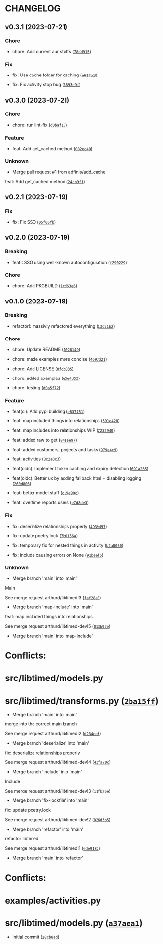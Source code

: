 # CHANGELOG



## v0.3.1 (2023-07-21)

### Chore

* chore: Add current aur stuffs ([`78dd915`](https://github.com/adfinis/libtimed/commit/78dd91508edaf8f562a70990e22176e52c82960b))

### Fix

* fix: Use cache folder for caching ([`e617a19`](https://github.com/adfinis/libtimed/commit/e617a193e27de0f15004fa7bb773cbd26ed3cfa6))

* fix: Fix activity stop bug ([`5893e9f`](https://github.com/adfinis/libtimed/commit/5893e9feca162f1cdd4277a6017c62d8ab324da5))


## v0.3.0 (2023-07-21)

### Chore

* chore: run lint-fix ([`d0baf17`](https://github.com/adfinis/libtimed/commit/d0baf17987d22ea52d82914c28ace258a1627085))

### Feature

* feat: Add get_cached method ([`082ec40`](https://github.com/adfinis/libtimed/commit/082ec407f6cf988230bac6bdba5610851b90eaa1))

### Unknown

* Merge pull request #1 from adfinis/add_cache

feat: Add get_cached method ([`24cb9f1`](https://github.com/adfinis/libtimed/commit/24cb9f1867b647c41c586d58d34c7cf7823fce41))


## v0.2.1 (2023-07-19)

### Fix

* fix: Fix SSO ([`05f05fb`](https://github.com/adfinis/libtimed/commit/05f05fb550351b0ab502f0806ce413a107be8aba))


## v0.2.0 (2023-07-19)

### Breaking

* feat!: SSO using well-known autoconfiguration ([`f290229`](https://github.com/adfinis/libtimed/commit/f290229764409ac876b635d53e92eb03784d9580))

### Chore

* chore: Add PKGBUILD ([`1cd63e6`](https://github.com/adfinis/libtimed/commit/1cd63e6be23c984360aa51c3df6cd0273177f21e))


## v0.1.0 (2023-07-18)

### Breaking

* refactor!: massivly refactored everything ([`13c51b2`](https://github.com/adfinis/libtimed/commit/13c51b2d4f39020a2834506d1dcf546de883716e))

### Chore

* chore: Update README ([`1028149`](https://github.com/adfinis/libtimed/commit/102814987bb016fb1909bfb360c6122a8705b426))

* chore: made examples more concise ([`4693d21`](https://github.com/adfinis/libtimed/commit/4693d21a5f75d7094a3cbd241dccb492875efcef))

* chore: Add LICENSE ([`0fdd835`](https://github.com/adfinis/libtimed/commit/0fdd83549ce8bdfa2021576157aba830bba458f1))

* chore: added examples ([`e3e4d33`](https://github.com/adfinis/libtimed/commit/e3e4d33ba69c81524dc2448cb93f5ada7e86b3d5))

* chore: testing ([`d0a5f72`](https://github.com/adfinis/libtimed/commit/d0a5f72733ce00a64fdeda884a469a135f2482d3))

### Feature

* feat(ci): Add pypi building ([`e837751`](https://github.com/adfinis/libtimed/commit/e837751ac636ac8e714f611b9b5c169e9c621017))

* feat: map included things into relationships ([`391e428`](https://github.com/adfinis/libtimed/commit/391e42823d5f583abbf7a5632f65df07b26de4ac))

* feat: map includes into relationships WIP ([`7232940`](https://github.com/adfinis/libtimed/commit/7232940888bc0a872dc762edd60f6e2e94a9cec8))

* feat: added raw to get ([`841ee97`](https://github.com/adfinis/libtimed/commit/841ee977de1b8e31f94a06038259ad265f80dc38))

* feat: added customers, projects and tasks ([`979e4c9`](https://github.com/adfinis/libtimed/commit/979e4c9aa8fe62a6274c59acfb786bd21e523945))

* feat: activities ([`8c2a0c3`](https://github.com/adfinis/libtimed/commit/8c2a0c3cee978a21e734188fabdf499aed14c060))

* feat(oidc): Implement token caching and expiry detection ([`691a265`](https://github.com/adfinis/libtimed/commit/691a265dd00087924c833ecd4f74cf4b43cd5aa0))

* feat(oidc): Better ux by adding fallback html + disabling logging ([`260d806`](https://github.com/adfinis/libtimed/commit/260d8061096bceb9bdc2a4d5d3969d60fc02f975))

* feat: better model stuff ([`c19e90c`](https://github.com/adfinis/libtimed/commit/c19e90c4be4dc7cafe44a76de691d3c2f2540472))

* feat: overtime reports users ([`e7d8de3`](https://github.com/adfinis/libtimed/commit/e7d8de358964d5188fc1a4f83a4b9b97a05df249))

### Fix

* fix: deserialize relationships properly ([`4939d97`](https://github.com/adfinis/libtimed/commit/4939d97824cbd54bbb5df2c82d9480130f1cab7a))

* fix: update poetry.lock ([`7b0156a`](https://github.com/adfinis/libtimed/commit/7b0156a71a87db2b7c72b3c9353a5fbd4d02bee0))

* fix: temporary fix for nested things in activity ([`b2a8050`](https://github.com/adfinis/libtimed/commit/b2a8050319253cedcaf319e9725cab1e498e64fa))

* fix: include causing errors on None ([`91beef5`](https://github.com/adfinis/libtimed/commit/91beef521fd8d7f42dcf17fee89838e7e09fafb0))

### Unknown

* Merge branch &#39;main&#39; into &#39;main&#39;

Main

See merge request arthurd/libtimed!3 ([`faf28a0`](https://github.com/adfinis/libtimed/commit/faf28a04db4c1c2e4bdb0bd5eb1938b168387987))

* Merge branch &#39;map-include&#39; into &#39;main&#39;

feat: map included things into relationships

See merge request arthurd/libtimed-dev!5 ([`013b93e`](https://github.com/adfinis/libtimed/commit/013b93e4ba709bab172ce9ab5d5bb956e6454655))

* Merge branch &#39;main&#39; into &#39;map-include&#39;

# Conflicts:
#   src/libtimed/models.py
#   src/libtimed/transforms.py ([`2ba15ff`](https://github.com/adfinis/libtimed/commit/2ba15ff7ba534b524dd9692af3815abe9289a60b))

* Merge branch &#39;main&#39; into &#39;main&#39;

merge into the correct main branch

See merge request arthurd/libtimed!2 ([`d234ee3`](https://github.com/adfinis/libtimed/commit/d234ee31708524d88a3a66bb945df96715c4d85d))

* Merge branch &#39;deserialize&#39; into &#39;main&#39;

fix: deserialize relationships properly

See merge request arthurd/libtimed-dev!4 ([`43fa70c`](https://github.com/adfinis/libtimed/commit/43fa70c7e5eb104e8e36c35ad2dbed4250202406))

* Merge branch &#39;include&#39; into &#39;main&#39;

Include

See merge request arthurd/libtimed-dev!3 ([`11fba6e`](https://github.com/adfinis/libtimed/commit/11fba6e8e2cee345de24c8633a48455c290544ee))

* Merge branch &#39;fix-lockfile&#39; into &#39;main&#39;

fix: update poetry.lock

See merge request arthurd/libtimed-dev!2 ([`826d3b5`](https://github.com/adfinis/libtimed/commit/826d3b546c908bd9fcc328b98b3673d643b4d511))

* Merge branch &#39;refactor&#39; into &#39;main&#39;

refactor libtimed

See merge request arthurd/libtimed!1 ([`ede9187`](https://github.com/adfinis/libtimed/commit/ede918781bea658e699ee9e64b23f41b65c39079))

* Merge branch &#39;main&#39; into &#39;refactor&#39;

# Conflicts:
#   examples/activities.py
#   src/libtimed/models.py ([`a37aea1`](https://github.com/adfinis/libtimed/commit/a37aea185d555bc2d26b7fd6eb490b16fa882308))

* Initial commit ([`28cb8ad`](https://github.com/adfinis/libtimed/commit/28cb8ad5836ca620e66fe93679e1986064d638c8))
